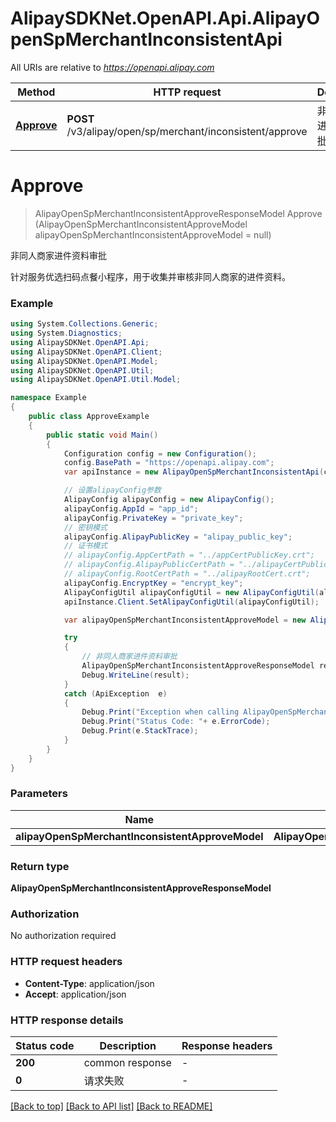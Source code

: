 # AlipaySDKNet.OpenAPI.Api.AlipayOpenSpMerchantInconsistentApi

All URIs are relative to *https://openapi.alipay.com*

Method | HTTP request | Description
------------- | ------------- | -------------
[**Approve**](AlipayOpenSpMerchantInconsistentApi.md#approve) | **POST** /v3/alipay/open/sp/merchant/inconsistent/approve | 非同人商家进件资料审批


<a name="approve"></a>
# **Approve**
> AlipayOpenSpMerchantInconsistentApproveResponseModel Approve (AlipayOpenSpMerchantInconsistentApproveModel alipayOpenSpMerchantInconsistentApproveModel = null)

非同人商家进件资料审批

针对服务优选扫码点餐小程序，用于收集并审核非同人商家的进件资料。

### Example
```csharp
using System.Collections.Generic;
using System.Diagnostics;
using AlipaySDKNet.OpenAPI.Api;
using AlipaySDKNet.OpenAPI.Client;
using AlipaySDKNet.OpenAPI.Model;
using AlipaySDKNet.OpenAPI.Util;
using AlipaySDKNet.OpenAPI.Util.Model;

namespace Example
{
    public class ApproveExample
    {
        public static void Main()
        {
            Configuration config = new Configuration();
            config.BasePath = "https://openapi.alipay.com";
            var apiInstance = new AlipayOpenSpMerchantInconsistentApi(config);

            // 设置alipayConfig参数
            AlipayConfig alipayConfig = new AlipayConfig();
            alipayConfig.AppId = "app_id";
            alipayConfig.PrivateKey = "private_key";
            // 密钥模式
            alipayConfig.AlipayPublicKey = "alipay_public_key";
            // 证书模式
            // alipayConfig.AppCertPath = "../appCertPublicKey.crt";
            // alipayConfig.AlipayPublicCertPath = "../alipayCertPublicKey_RSA2.crt";
            // alipayConfig.RootCertPath = "../alipayRootCert.crt";
            alipayConfig.EncryptKey = "encrypt_key";
            AlipayConfigUtil alipayConfigUtil = new AlipayConfigUtil(alipayConfig);
            apiInstance.Client.SetAlipayConfigUtil(alipayConfigUtil);

            var alipayOpenSpMerchantInconsistentApproveModel = new AlipayOpenSpMerchantInconsistentApproveModel(); // AlipayOpenSpMerchantInconsistentApproveModel |  (optional) 

            try
            {
                // 非同人商家进件资料审批
                AlipayOpenSpMerchantInconsistentApproveResponseModel result = apiInstance.Approve(alipayOpenSpMerchantInconsistentApproveModel);
                Debug.WriteLine(result);
            }
            catch (ApiException  e)
            {
                Debug.Print("Exception when calling AlipayOpenSpMerchantInconsistentApi.Approve: " + e.Message );
                Debug.Print("Status Code: "+ e.ErrorCode);
                Debug.Print(e.StackTrace);
            }
        }
    }
}
```

### Parameters

Name | Type | Description  | Notes
------------- | ------------- | ------------- | -------------
 **alipayOpenSpMerchantInconsistentApproveModel** | **AlipayOpenSpMerchantInconsistentApproveModel**|  | [optional] 

### Return type

**AlipayOpenSpMerchantInconsistentApproveResponseModel**

### Authorization

No authorization required

### HTTP request headers

 - **Content-Type**: application/json
 - **Accept**: application/json


### HTTP response details
| Status code | Description | Response headers |
|-------------|-------------|------------------|
| **200** | common response |  -  |
| **0** | 请求失败 |  -  |

[[Back to top]](#) [[Back to API list]](../README.md#documentation-for-api-endpoints) [[Back to README]](../README.md)

